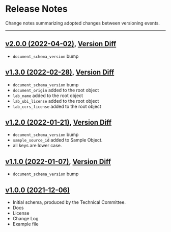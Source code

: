 # Release Notes
Change notes summarizing adopted changes between versioning events.

----------------------------------------

## [v2.0.0 (2022-04-02)](https://github.com/conflabs/wcia-lab-result-schema/tree/v2.0.0), [Version Diff](https://github.com/conflabs/wcia-lab-result-schema/compare/v2.0.0...v1.3.0)
- `document_schema_version` bump

## [v1.3.0 (2022-02-28)](https://github.com/conflabs/wcia-lab-result-schema/tree/v1.3.0), [Version Diff](https://github.com/conflabs/wcia-lab-result-schema/compare/v1.2.0...v1.3.0)  
- `document_schema_version` bump
- `document_origin` added to the root object
- `lab_name` added to the root object
- `lab_ubi_license` added to the root object
- `lab_ccrs_license` added to the root object

## [v1.2.0 (2022-01-21)](https://github.com/conflabs/wcia-lab-result-schema/tree/v1.2.0), [Version Diff](https://github.com/conflabs/wcia-lab-result-schema/compare/v1.1.0...v1.2.0)  
- `document_schema_version` bump
- `sample_source_id` added to Sample Object.
- all keys are lower case.

## [v1.1.0 (2022-01-07)](https://github.com/conflabs/wcia-lab-result-schema/tree/v1.1.0), [Version Diff](https://github.com/conflabs/wcia-lab-result-schema/compare/v1.0.0...v1.1.0)  
- `document_schema_version` bump

## [v1.0.0 (2021-12-06)](https://github.com/conflabs/wcia-lab-result-schema/tree/v1.0.0)
- Initial schema, produced by the Technical Committee.
- Docs
- License
- Change Log
- Example file
